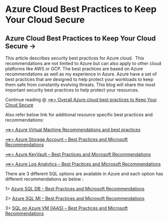 # Azure Cloud Best Practices to Keep Your Cloud Secure


<h2>Azure Cloud Best Practices to Keep Your Cloud Secure -> </h2>

This article describes security best practices for Azure cloud.  This recommendations are not limited to Azure but can also apply to other cloud platforms like AWS or GCP. The best practices are based on Azure recommendations as well as my experience in Azure. Azure have a set of best practices that are designed to help protect your workloads to keep them safe from constantly evolving threats. This blog will share the most important security best practices to help protect your resources.

Continue reading @  <a href="https://powershelltalk.com/2022/12/28/azure-cloud-best-practices-to-keep-your-cloud-secure/">==&gt;&gt; Overall Azure cloud best practices to Keep Your Cloud Secure</a>

Also refer below link for additional resource specific best practices and recommendations:

<a class="row-title" href="https://powershelltalk.com/2022/12/27/azure-virtual-machine-recommendations-and-best-practices/" aria-label="“Azure Virtual Machine Recommendations and best practices” (Edit)">==&gt;&gt; Azure Virtual Machine Recommendations and best practices</a>

<a class="row-title" href="https://powershelltalk.com/2022/12/27/azure-storage-account-best-practices-and-microsoft-recommendations/" aria-label="“Azure Storage Account – Best Practices and Microsoft Recommendations” (Edit)">==&gt;&gt; Azure Storage Account – Best Practices and Microsoft Recommendations</a>

<a class="row-title" href="https://powershelltalk.com/2022/12/27/azure-keyvault-best-practices-and-microsoft-recommendations/" aria-label="“Azure KeyVault – Best Practices and Microsoft Recommendations” (Edit)">==&gt;&gt; Azure KeyVault – Best Practices and Microsoft Recommendations</a>

<a class="row-title" href="https://powershelltalk.com/2022/12/27/azure-log-analytics-best-practices-and-microsoft-recommendations/" aria-label="“Azure Log Analytics – Best Practices and Microsoft Recommendations” (Edit)">==&gt;&gt; Azure Log Analytics – Best Practices and Microsoft Recommendations</a>

There are 3 different SQL options are available in Azure and each option has different recommendations as below :

1&gt; <a href="https://powershelltalk.com/2022/12/28/azure-sql-db-best-practices-and-microsoft-recommendations/">Azure SQL DB – Best Practices and Microsoft Recommendations</a>

2&gt; <a href="https://powershelltalk.com/2022/12/28/azure-sql-mi-best-practices-and-microsoft-recommendations/">Azure SQL MI – Best Practices and Microsoft Recommendations</a>

3&gt; <a href="https://powershelltalk.com/2022/12/28/sql-on-azure-vm-iaas-best-practices-and-microsoft-recommendations/">SQL on Azure VM (IAAS) – Best Practices and Microsoft Recommendations</a>


